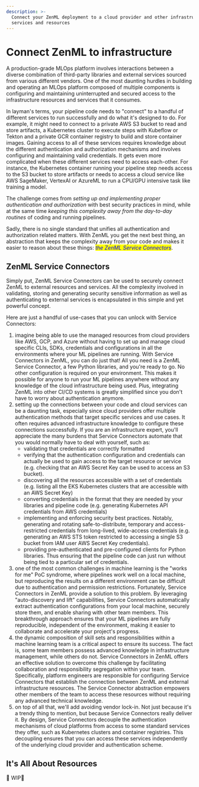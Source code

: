 ```yaml
---
description: >-
  Connect your ZenML deployment to a cloud provider and other infrastructure
  services and resources
---
```


# Connect ZenML to infrastructure

A production-grade MLOps platform involves interactions between a diverse combination of third-party libraries and external services sourced from various different vendors. One of the most daunting hurdles in building and operating an MLOps platform composed of multiple components is configuring and maintaining uninterrupted and secured access to the infrastructure resources and services that it consumes.

In layman's terms, your pipeline code needs to "connect" to a handful of different services to run successfully and do what it's designed to do. For example, it might need to connect to a private AWS S3 bucket to read and store artifacts, a Kubernetes cluster to execute steps with Kubeflow or Tekton and a private GCR container registry to build and store container images. Gaining access to all of these services requires knowledge about the different authentication and authorization mechanisms and involves configuring and maintaining valid credentials. It gets even more complicated when these different services need to access each-other. For instance, the Kubernetes container running your pipeline step needs access to the S3 bucket to store artifacts or needs to access a cloud service like AWS SageMaker, VertexAI or AzureML to run a CPU/GPU intensive task like training a model.

The challenge comes from _setting up and implementing proper authentication and authorization_ with best security practices in mind, while at the same time _keeping this complexity away from the day-to-day routines_ of coding and running pipelines.

Sadly, there is no single standard that unifies all authentication and authorization related matters. With ZenML you get the next best thing, an abstraction that keeps the complexity away from your code and makes it easier to reason about these things: _<mark style="color:blue;">the ZenML Service Connectors</mark>_.

## ZenML Service Connectors

Simply put, ZenML Service Connectors can be used to securely connect ZenML to external resources and services. All the complexity involved in validating, storing and generating security sensitive information as well as authenticating to external services is encapsulated in this simple and yet powerful concept.

Here are just a handful of use-cases that you can unlock with Service Connectors:

1. imagine being able to use the managed resources from cloud providers like AWS, GCP, and Azure without having to set up and manage cloud specific CLIs, SDKs, credentials and configurations in all the environments where your ML pipelines are running. With Service Connectors in ZenML, you can do just that! All you need is a ZenML Service Connector, a few Python libraries, and you're ready to go. No other configuration is required on your environment. This makes it possible for anyone to run your ML pipelines anywhere without any knowledge of the cloud infrastructure being used. Plus, integrating ZenML into other CI/CD systems is greatly simplified since you don't have to worry about authentication anymore.
2. setting up the connections between your code and cloud services can be a daunting task, especially since cloud providers offer multiple authentication methods that target specific services and use cases. It often requires advanced infrastructure knowledge to configure these connections successfully. If you are an infrastructure expert, you'll appreciate the many burdens that Service Connectors automate that you would normally have to deal with yourself, such as:
   * validating that credentials are correctly formatted
   * verifying that the authentication configuration and credentials can actually be used to gain access to the target resource or service (e.g. checking that an AWS Secret Key can be used to access an S3 bucket).
   * discovering all the resources accessible with a set of credentials (e.g. listing all the EKS Kubernetes clusters that are accessible with an AWS Secret Key)&#x20;
   * converting credentials in the format that they are needed by your libraries and pipeline code (e.g. generating Kubernetes API credentials from AWS credentials)
   * implementing and enforcing security best practices. Notably, generating and rotating safe-to-distribute, temporary and access-restricted credentials from long-lived, wide-access credentials (e.g. generating an AWS STS token restricted to accessing a single S3 bucket from IAM user AWS Secret Key credentials).
   * providing pre-authenticated and pre-configured clients for Python libraries. Thus ensuring that the pipeline code can just run without being tied to a particular set of credentials.
3. one of the most common challenges in machine learning is the "works for me" PoC syndrome, where pipelines work well on a local machine, but reproducing the results on a different environment can be difficult due to authentication and permission restrictions. Fortunately, Service Connectors in ZenML provide a solution to this problem. By leveraging "auto-discovery and lift" capabilities, Service Connectors automatically extract authentication configurations from your local machine, securely store them, and enable sharing with other team members. This breakthrough approach ensures that your ML pipelines are fully reproducible, independent of the environment, making it easier to collaborate and accelerate your project's progress.
4. the dynamic composition of skill sets and responsibilities within a machine learning team is a critical aspect to ensure its success. The fact is, some team members possess advanced knowledge in infrastructure management, while others do not. Service Connectors in ZenML offers an effective solution to overcome this challenge by facilitating collaboration and responsibility segregation within your team. Specifically, platform engineers are responsible for configuring Service Connectors that establish the connection between ZenML and external infrastructure resources. The Service Connector abstraction empowers other members of the team to access these resources without requiring any advanced technical knowledge.
5. on top of all that, we'll add avoiding vendor lock-in. Not just because it's a trendy thing to mention, but because Service Connectors really deliver it. By design, Service Connectors decouple the authentication mechanisms of cloud platforms from access to some standard services they offer, such as Kubernetes clusters and container registries. This decoupling ensures that you can access these services independently of the underlying cloud provider and authentication scheme.

## It's All About Resources







:construction: WIP:construction:
